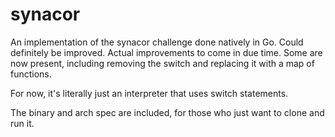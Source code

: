 # synacor

An implementation of the synacor challenge done natively in Go. Could definitely be improved. Actual improvements to come in due time. Some are now present, including removing the switch and replacing it with a map of functions.

For now, it's literally just an interpreter that uses switch statements.

The binary and arch spec are included, for those who just want to clone and run it.
